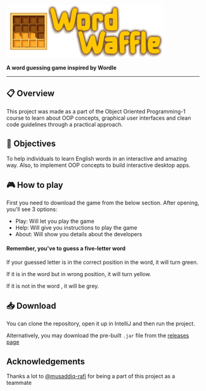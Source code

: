 ![title](./src/resources/title.png)

**A word guessing game inspired by Wordle**

---
## 📋 Overview

This project was made as a part of the
Object Oriented Programming-1 course to learn about OOP concepts, 
graphical user interfaces and clean code guidelines through a practical approach.

## 🎯 Objectives
To help individuals to learn English words in an interactive and amazing way. 
Also, to implement OOP concepts to build interactive desktop apps.

## 🎮 How to play
First you need to download the game from the below section.
After opening, you'll see 3 options:


- Play: Will let you play the game
- Help: Will give you instructions to play the game
- About: Will show you details about the developers

#### Remember, you've to guess a five-letter word
If your guessed letter is in the correct position in the word, it will turn green.

If it is in the word but in wrong position, it will turn yellow.

If it is not in the word , it will be grey.


## 📥 Download

You can clone the repository, open it up in IntelliJ and then run the project.

Alternatively, you may download the pre-built `.jar` file from the [releases page](https://github.com/SillyCatto/word_waffle/releases)


## Acknowledgements

Thanks a lot to [@musaddiq-rafi](https://github.com/musaddiq-rafi) for being a part of this project as a teammate